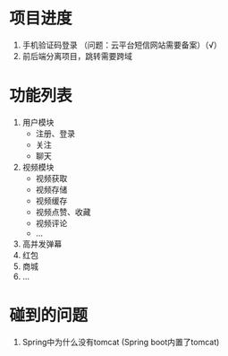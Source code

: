 # 项目进度
1. 手机验证码登录 （问题：云平台短信网站需要备案）（√）
2. 前后端分离项目，跳转需要跨域



# 功能列表
1. 用户模块
    - 注册、登录
    - 关注
    - 聊天
2. 视频模块
    - 视频获取
    - 视频存储
    - 视频缓存
    - 视频点赞、收藏
    - 视频评论
    - ...
3. 高并发弹幕
4. 红包
5. 商城
6. ...


# 碰到的问题
1. Spring中为什么没有tomcat (Spring boot内置了tomcat)